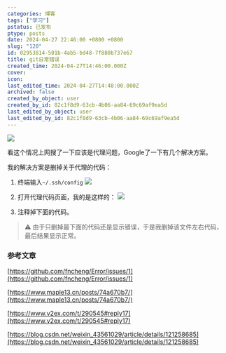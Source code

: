 ```yaml
---
categories: 博客
tags: ["学习"]
pstatus: 已发布
ptype: posts
date: 2024-04-27 22:46:00 +0800 +0800
slug: "120"
id: 02953814-501b-4ab5-bd48-7f880b737e67
title: git日常错误
created_time: 2024-04-27T14:46:00.000Z
cover: 
icon: 
last_edited_time: 2024-04-27T14:48:00.000Z
archived: false
created_by_object: user
created_by_id: 82c1f8d9-63cb-4b06-aa84-69c69af9ea5d
last_edited_by_object: user
last_edited_by_id: 82c1f8d9-63cb-4b06-aa84-69c69af9ea5d
---
```


![](https://prod-files-secure.s3.us-west-2.amazonaws.com/bd149e3b-0e7a-42b8-baac-792ed17672e5/d7e40c49-9666-42d4-b45d-206f6dd4e209/Untitled.png?X-Amz-Algorithm=AWS4-HMAC-SHA256&X-Amz-Content-Sha256=UNSIGNED-PAYLOAD&X-Amz-Credential=AKIAT73L2G45HZZMZUHI%2F20240802%2Fus-west-2%2Fs3%2Faws4_request&X-Amz-Date=20240802T114123Z&X-Amz-Expires=3600&X-Amz-Signature=6593b67ee2153ff7158615fd9a9003442c67730b72735508e4a8b0c165596034&X-Amz-SignedHeaders=host&x-id=GetObject)



看这个情况上网搜了一下应该是代理问题，Google了一下有几个解决方案。

我的解决方案是删掉关于代理的代码：

1. 终端输入`~/.ssh/config`
![](https://prod-files-secure.s3.us-west-2.amazonaws.com/bd149e3b-0e7a-42b8-baac-792ed17672e5/4e87688e-b815-4700-9056-d1f092a343a1/Untitled.png?X-Amz-Algorithm=AWS4-HMAC-SHA256&X-Amz-Content-Sha256=UNSIGNED-PAYLOAD&X-Amz-Credential=AKIAT73L2G45HZZMZUHI%2F20240802%2Fus-west-2%2Fs3%2Faws4_request&X-Amz-Date=20240802T114125Z&X-Amz-Expires=3600&X-Amz-Signature=96e90d06958884bbdbd193408f39ec9df342702b65dab06a72c4b2dae6041699&X-Amz-SignedHeaders=host&x-id=GetObject)



2. 打开代理代码页面，我的是这样的：
![](https://prod-files-secure.s3.us-west-2.amazonaws.com/bd149e3b-0e7a-42b8-baac-792ed17672e5/77ac57ff-c584-4a16-b270-ad9e509fb12b/Untitled.png?X-Amz-Algorithm=AWS4-HMAC-SHA256&X-Amz-Content-Sha256=UNSIGNED-PAYLOAD&X-Amz-Credential=AKIAT73L2G45HZZMZUHI%2F20240802%2Fus-west-2%2Fs3%2Faws4_request&X-Amz-Date=20240802T114126Z&X-Amz-Expires=3600&X-Amz-Signature=a121f48252afa0654f50ef3f3027e4cbf8a1d84042f16d22904e7a19fb59f878&X-Amz-SignedHeaders=host&x-id=GetObject)



3. 注释掉下面的代码。

> ⚠️ 由于只删掉最下面的代码还是显示错误，于是我删掉该文件左右代码，最后结果显示正常。

### 参考文章

[https://github.com/fncheng/Error/issues/1](https://github.com/fncheng/Error/issues/1)

[https://www.maple13.cn/posts/74a670b7/](https://www.maple13.cn/posts/74a670b7/)

[https://www.v2ex.com/t/290545#reply17](https://www.v2ex.com/t/290545#reply17)

[https://blog.csdn.net/weixin_43561029/article/details/121258685](https://blog.csdn.net/weixin_43561029/article/details/121258685)


